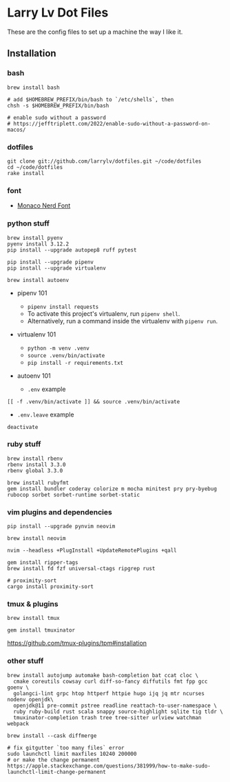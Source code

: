 # Larry Lv Dot Files

These are the config files to set up a machine the way I like it.

## Installation

### bash

```
brew install bash

# add $HOMEBREW_PREFIX/bin/bash to `/etc/shells`, then
chsh -s $HOMEBREW_PREFIX/bin/bash

# enable sudo without a password
# https://jefftriplett.com/2022/enable-sudo-without-a-password-on-macos/
```

### dotfiles

```
git clone git://github.com/larrylv/dotfiles.git ~/code/dotfiles
cd ~/code/dotfiles
rake install
```

### font

* [Monaco Nerd Font](https://github.com/larrylv/monaco-nerd-font/blob/main/Monaco%20Nerd%20Font%20Complete.otf)

### python stuff

```
brew install pyenv
pyenv install 3.12.2
pip install --upgrade autopep8 ruff pytest

pip install --upgrade pipenv
pip install --upgrade virtualenv

brew install autoenv

```

* pipenv 101
  * `pipenv install requests`
  * To activate this project's virtualenv, run `pipenv shell`.
  * Alternatively, run a command inside the virtualenv with `pipenv run`.

* virtualenv 101
  * `python -m venv .venv`
  * `source .venv/bin/activate`
  * `pip install -r requirements.txt`

* autoenv 101
  * `.env` example
```
[[ -f .venv/bin/activate ]] && source .venv/bin/activate
```
  * `.env.leave` example
```
deactivate
```

### ruby stuff

```
brew install rbenv
rbenv install 3.3.0
rbenv global 3.3.0

brew install rubyfmt
gem install bundler coderay colorize m mocha minitest pry pry-byebug rubocop sorbet sorbet-runtime sorbet-static
```

### vim plugins and dependencies

```
pip install --upgrade pynvim neovim

brew install neovim

nvim --headless +PlugInstall +UpdateRemotePlugins +qall

gem install ripper-tags
brew install fd fzf universal-ctags ripgrep rust

# proximity-sort
cargo install proximity-sort
```

### tmux & plugins

```
brew install tmux

gem install tmuxinator
```

https://github.com/tmux-plugins/tpm#installation

### other stuff

```
brew install autojump automake bash-completion bat ccat cloc \
  cmake coreutils cowsay curl diff-so-fancy diffutils fmt fpp gcc goenv \
  golangci-lint grpc htop httperf httpie hugo ijq jq mtr ncurses nodenv openjdk\
  openjdk@11 pre-commit pstree readline reattach-to-user-namespace \
  ruby ruby-build rust scala snappy source-highlight sqlite tig tldr \
  tmuxinator-completion trash tree tree-sitter urlview watchman webpack

brew install --cask diffmerge

# fix gitgutter `too many files` error
sudo launchctl limit maxfiles 10240 200000
# or make the change permanent
https://apple.stackexchange.com/questions/381999/how-to-make-sudo-launchctl-limit-change-permanent
```
